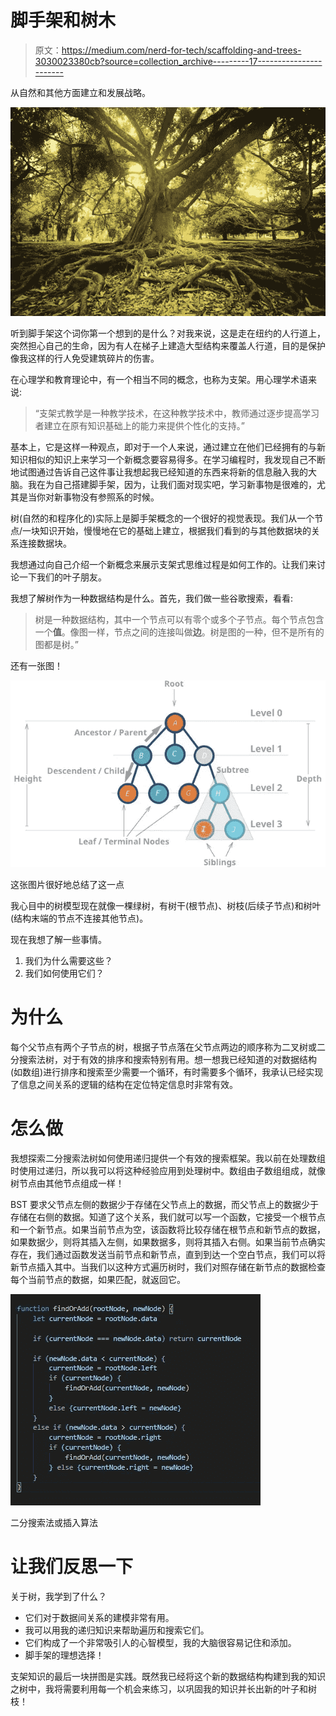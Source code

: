 # 脚手架和树木

> 原文：<https://medium.com/nerd-for-tech/scaffolding-and-trees-3030023380cb?source=collection_archive---------17----------------------->

从自然和其他方面建立和发展战略。

![](img/17cf2508f352c4f5afbf7b88a21553b8.png)

听到脚手架这个词你第一个想到的是什么？对我来说，这是走在纽约的人行道上，突然担心自己的生命，因为有人在梯子上建造大型结构来覆盖人行道，目的是保护像我这样的行人免受建筑碎片的伤害。

在心理学和教育理论中，有一个相当不同的概念，也称为支架。用心理学术语来说:

> “支架式教学是一种教学技术，在这种教学技术中，教师通过逐步提高学习者建立在原有知识基础上的能力来提供个性化的支持。”

基本上，它是这样一种观点，即对于一个人来说，通过建立在他们已经拥有的与新知识相似的知识上来学习一个新概念要容易得多。在学习编程时，我发现自己不断地试图通过告诉自己这件事让我想起我已经知道的东西来将新的信息融入我的大脑。我在为自己搭建脚手架，因为，让我们面对现实吧，学习新事物是很难的，尤其是当你对新事物没有参照系的时候。

树(自然的和程序化的)实际上是脚手架概念的一个很好的视觉表现。我们从一个节点/一块知识开始，慢慢地在它的基础上建立，根据我们看到的与其他数据块的关系连接数据块。

我想通过向自己介绍一个新概念来展示支架式思维过程是如何工作的。让我们来讨论一下我们的叶子朋友。

我想了解树作为一种数据结构是什么。首先，我们做一些谷歌搜索，看看:

> 树是一种数据结构，其中一个节点可以有零个或多个子节点。每个节点包含一个**值**。像图一样，节点之间的连接叫做**边**。树是图的一种，但不是所有的图都是树。”

还有一张图！

![](img/955ac298b8188d5de2161822ea1a0a52.png)

这张图片很好地总结了这一点

我心目中的树模型现在就像一棵绿树，有树干(根节点)、树枝(后续子节点)和树叶(结构末端的节点不连接其他节点)。

现在我想了解一些事情。

1.  我们为什么需要这些？
2.  我们如何使用它们？

# 为什么

每个父节点有两个子节点的树，根据子节点落在父节点两边的顺序称为二叉树或二分搜索法树，对于有效的排序和搜索特别有用。想一想我已经知道的对数据结构(如数组)进行排序和搜索至少需要一个循环，有时需要多个循环，我承认已经实现了信息之间关系的逻辑的结构在定位特定信息时非常有效。

# 怎么做

我想探索二分搜索法树如何使用递归提供一个有效的搜索框架。我以前在处理数组时使用过递归，所以我可以将这种经验应用到处理树中。数组由子数组组成，就像树节点由其他节点组成一样！

BST 要求父节点左侧的数据少于存储在父节点上的数据，而父节点上的数据少于存储在右侧的数据。知道了这个关系，我们就可以写一个函数，它接受一个根节点和一个新节点。如果当前节点为空，该函数将比较存储在根节点和新节点的数据，如果数据少，则将其插入左侧，如果数据多，则将其插入右侧。如果当前节点确实存在，我们通过函数发送当前节点和新节点，直到到达一个空白节点，我们可以将新节点插入其中。当我们以这种方式遍历树时，我们对照存储在新节点的数据检查每个当前节点的数据，如果匹配，就返回它。

![](img/57bf4fb66982bfa586bbc6586cb66bdb.png)

二分搜索法或插入算法

# 让我们反思一下

关于树，我学到了什么？

*   它们对于数据间关系的建模非常有用。
*   我可以用我的递归知识来帮助遍历和搜索它们。
*   它们构成了一个非常吸引人的心智模型，我的大脑很容易记住和添加。
*   脚手架的理想选择！

支架知识的最后一块拼图是实践。既然我已经将这个新的数据结构构建到我的知识之树中，我将需要利用每一个机会来练习，以巩固我的知识并长出新的叶子和树枝！